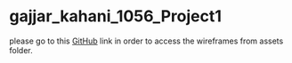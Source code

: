 # gajjar_kahani_1056_Project1

please go to this [GitHub](https://github.com/Kahani22/gajjar_kahani_1056_Project1) link in order to access the wireframes from assets folder.
